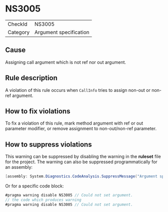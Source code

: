 ﻿# NS3005

<table>
<tr>
  <td>CheckId</td>
  <td>NS3005</td>
</tr>
<tr>
  <td>Category</td>
  <td>Argument specification</td>
</tr>
</table>

## Cause

Assigning call argument which is not ref nor out argument.

## Rule description

A violation of this rule occurs when `CallInfo` tries to assign non-out or non-ref argument.

## How to fix violations

To fix a violation of this rule, mark method argument with ref or out parameter modifier, or remove assignment to non-out/non-ref parameter.

## How to suppress violations

This warning can be suppressed by disabling the warning in the **ruleset** file for the project.
The warning can also be suppressed programmatically for an assembly:
````c#
[assembly: System.Diagnostics.CodeAnalysis.SuppressMessage("Argument specification", "NS3005:Could not set argument.", Justification = "Reviewed")]
````

Or for a specific code block:
````c#
#pragma warning disable NS3005 // Could not set argument.
// the code which produces warning
#pragma warning disable NS3005 // Could not set argument.
